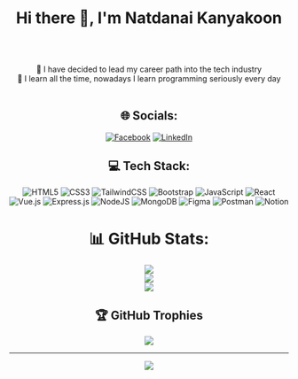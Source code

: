 <h1 align="center"> Hi there 👋, I'm Natdanai Kanyakoon </h1><br><br>

<div align="center">

🔭 I have decided to lead my career path into the tech industry<br>🌱 I learn all the time, nowadays I learn programming seriously every day<br><br>

</div>

<h2 align="center"> 🌐 Socials:</h1>

<div align="center">
  
[![Facebook](https://img.shields.io/badge/Facebook-%231877F2.svg?logo=Facebook&logoColor=white)](https://www.facebook.com/maaammos/) 
[![LinkedIn](https://img.shields.io/badge/LinkedIn-%230077B5.svg?logo=linkedin&logoColor=white)](https://linkedin.com/in/https://www.linkedin.com/in/natdanai-kanyakoon-3a0526228/) 

</div>
  
<h2 align="center"> 💻 Tech Stack:</h1>

<div align="center">

![HTML5](https://img.shields.io/badge/html5-%23E34F26.svg?style=for-the-badge&logo=html5&logoColor=white) ![CSS3](https://img.shields.io/badge/css3-%231572B6.svg?style=for-the-badge&logo=css3&logoColor=white) ![TailwindCSS](https://img.shields.io/badge/tailwindcss-%2338B2AC.svg?style=for-the-badge&logo=tailwind-css&logoColor=white) ![Bootstrap](https://img.shields.io/badge/bootstrap-%23563D7C.svg?style=for-the-badge&logo=bootstrap&logoColor=white) ![JavaScript](https://img.shields.io/badge/javascript-%23323330.svg?style=for-the-badge&logo=javascript&logoColor=%23F7DF1E) ![React](https://img.shields.io/badge/react-%2320232a.svg?style=for-the-badge&logo=react&logoColor=%2361DAFB) ![Vue.js](https://img.shields.io/badge/vuejs-%2335495e.svg?style=for-the-badge&logo=vuedotjs&logoColor=%234FC08D)  ![Express.js](https://img.shields.io/badge/express.js-%23404d59.svg?style=for-the-badge&logo=express&logoColor=%2361DAFB) ![NodeJS](https://img.shields.io/badge/node.js-6DA55F?style=for-the-badge&logo=node.js&logoColor=white) ![MongoDB](https://img.shields.io/badge/MongoDB-%234ea94b.svg?style=for-the-badge&logo=mongodb&logoColor=white) ![Figma](https://img.shields.io/badge/figma-%23F24E1E.svg?style=for-the-badge&logo=figma&logoColor=white) ![Postman](https://img.shields.io/badge/Postman-FF6C37?style=for-the-badge&logo=postman&logoColor=white) ![Notion](https://img.shields.io/badge/Notion-%23000000.svg?style=for-the-badge&logo=notion&logoColor=white)
  
</div> 

<div align="center">

# 📊 GitHub Stats:
![](https://github-readme-stats.vercel.app/api?username=maaammos&theme=onedark&hide_border=false&include_all_commits=true&count_private=true)<br/>
![](https://github-readme-streak-stats.herokuapp.com/?user=maaammos&theme=onedark&hide_border=false)<br/>
![](https://github-readme-stats.vercel.app/api/top-langs/?username=maaammos&theme=onedark&hide_border=false&include_all_commits=true&count_private=true&layout=compact)

</div>  

<div align="center">

## 🏆 GitHub Trophies
![](https://github-profile-trophy.vercel.app/?username=maaammos&theme=matrix&no-frame=false&no-bg=true&margin-w=4)

</div>  
 
<div align="center">

---
[![](https://visitcount.itsvg.in/api?id=maaammos&icon=0&color=0)](https://visitcount.itsvg.in)

</div>
